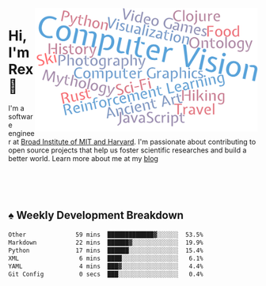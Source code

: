 <img src="https://raw.githubusercontent.com/rexwangcc/rexwangcc/master/myself.png" alt="Rex!" width="450" height="250" align="right">

# Hi, I'm Rex 👋

I'm a software engineer at [Broad Institute of MIT and Harvard](https://www.broadinstitute.org/). I'm passionate about contributing to open source projects that help us foster scientific researches and build a better world. Learn more about me at my [blog](https://rexwang.cc)

<br>
<br>
<br>

<table>
<tr valign="top" width="50%">
<!-- <td > -->

## ♠ Weekly Development Breakdown

<!-- code_time starts -->

```text
Other              59 mins  █████████████▓░░░░░░  53.5%
Markdown           22 mins  ██████▓░░░░░░░░░░░░░  19.9%
Python             17 mins  ██████░░░░░░░░░░░░░░  15.4%
XML                 6 mins  ████░░░░░░░░░░░░░░░░   6.1%
YAML                4 mins  ███▓░░░░░░░░░░░░░░░░   4.4%
Git Config          0 secs  ███░░░░░░░░░░░░░░░░░   0.4%
```

<!-- code_time ends -->

<!-- Placeholder for my Game statuses -->

<!-- <td valign="top" width="50%">

#### ♦ My Personal Progress

</td> -->

</tr>
</table>
